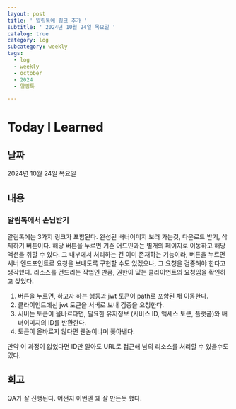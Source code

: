 ```yaml
---
layout: post
title: ' 알림톡에 링크 추가 '
subtitle: ' 2024년 10월 24일 목요일 '
catalog: true
category: log
subcategory: weekly
tags:
  - log
  - weekly
  - october
  - 2024
  - 알림톡

---
```


# Today I Learned

## 날짜

2024년 10월 24일 목요일

## 내용

### 알림톡에서 손님받기

알림톡에는 3가지 링크가 포함된다. 완성된 배너이미지 보러 가는것, 다운로드 받기, 삭제하기 버튼이다. 해당 버튼을 누르면 기존 어드민과는 별개의 페이지로 이동하고 해당 액션을 취할 수 있다. 그 내부에서 처리하는 건 이미 존재햐는 기능이라, 버튼을 누르면 서버 엔드포인트로 요청을 보내도록 구현할 수도 있겠으나, 그 요청을 검증해야 한다고 생각했다. 리소스를 건드리는 작업인 만큼, 권한이 있는 클라이언트의 요청임을 확인하고 싶었다.

1. 버튼을 누르면, 하고자 하는 행동과 jwt 토큰이 path로 포함된 채 이동한다.
2. 클라이언트에선 jwt 토큰을 서버로 보내 검증을 요청한다.
3. 서버는 토큰이 올바르다면, 필요한 유저정보 (서비스 ID, 액세스 토큰, 플랫폼)와 배너이미지의 ID를 반환한다.
4. 토큰이 올바르지 않다면 웬놈이냐며 쫒아낸다.

만약 이 과정이 없었다면 ID만 알아도 URL로 접근해 남의 리소스를 처리할 수 있을수도 있다.

## 회고

QA가 잘 진행된다. 어쩐지 이번엔 꽤 잘 만든듯 했다.